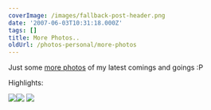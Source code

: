 ```yaml
---
coverImage: /images/fallback-post-header.png
date: '2007-06-03T10:31:18.000Z'
tags: []
title: More Photos..
oldUrl: /photos-personal/more-photos
---
```


Just some [more photos](https://picasaweb.google.com/mike.cann) of my latest comings and goings :P

<!-- more -->

Highlights:

![](https://lh3.google.com/image/mike.cann/RmKIciKi2wI/AAAAAAAAAtY/AieXKHZ1xg4/DSC00562.JPG?imgmax=912)![](https://lh5.google.com/image/mike.cann/RmKIzCKi27I/AAAAAAAAAuo/zkpQjNQqVs4/DSC00614.JPG?imgmax=912)
![](https://lh6.google.com/image/mike.cann/RmKIfSKi2zI/AAAAAAAAAts/yEr3jNmSKSY/DSC00589.JPG?imgmax=912)
